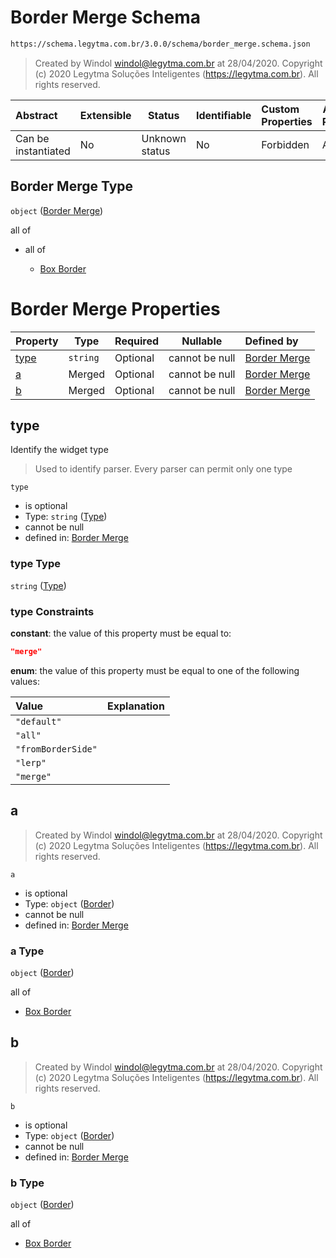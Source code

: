 # Border Merge Schema

```txt
https://schema.legytma.com.br/3.0.0/schema/border_merge.schema.json
```




> Created by Windol [windol@legytma.com.br](mailto:windol@legytma.com.br) at 28/04/2020.
> Copyright (c) 2020 Legytma Soluções Inteligentes (<https://legytma.com.br>). All rights reserved.
>

| Abstract            | Extensible | Status         | Identifiable | Custom Properties | Additional Properties | Access Restrictions | Defined In                                                                            |
| :------------------ | ---------- | -------------- | ------------ | :---------------- | --------------------- | ------------------- | ------------------------------------------------------------------------------------- |
| Can be instantiated | No         | Unknown status | No           | Forbidden         | Allowed               | none                | [border_merge.schema.json](../schema/border_merge.schema.json) |

## Border Merge Type

`object` ([Border Merge](border_merge.md))

all of

-   all of

    -   [Box Border](border-allof-box-border.md)

# Border Merge Properties

| Property      | Type     | Required | Nullable       | Defined by                                                                                                                                  |
| :------------ | -------- | -------- | -------------- | :------------------------------------------------------------------------------------------------------------------------------------------ |
| [type](#type) | `string` | Optional | cannot be null | [Border Merge](border_merge-properties-type.md) |
| [a](#a)       | Merged   | Optional | cannot be null | [Border Merge](border_lerp-properties-border-1.md)       |
| [b](#b)       | Merged   | Optional | cannot be null | [Border Merge](border_lerp-properties-border-1.md)       |

## type

Identify the widget type


> Used to identify parser. Every parser can permit only one type
>

`type`

-   is optional
-   Type: `string` ([Type](border_merge-properties-type.md))
-   cannot be null
-   defined in: [Border Merge](border_merge-properties-type.md)

### type Type

`string` ([Type](border_merge-properties-type.md))

### type Constraints

**constant**: the value of this property must be equal to:

```json
"merge"
```

**enum**: the value of this property must be equal to one of the following values:

| Value              | Explanation |
| :----------------- | ----------- |
| `"default"`        |             |
| `"all"`            |             |
| `"fromBorderSide"` |             |
| `"lerp"`           |             |
| `"merge"`          |             |

## a




> Created by Windol [windol@legytma.com.br](mailto:windol@legytma.com.br) at 28/04/2020.
> Copyright (c) 2020 Legytma Soluções Inteligentes (<https://legytma.com.br>). All rights reserved.
>

`a`

-   is optional
-   Type: `object` ([Border](border_lerp-properties-border-1.md))
-   cannot be null
-   defined in: [Border Merge](border_lerp-properties-border-1.md)

### a Type

`object` ([Border](border_lerp-properties-border-1.md))

all of

-   [Box Border](border-allof-box-border.md)

## b




> Created by Windol [windol@legytma.com.br](mailto:windol@legytma.com.br) at 28/04/2020.
> Copyright (c) 2020 Legytma Soluções Inteligentes (<https://legytma.com.br>). All rights reserved.
>

`b`

-   is optional
-   Type: `object` ([Border](border_lerp-properties-border-1.md))
-   cannot be null
-   defined in: [Border Merge](border_lerp-properties-border-1.md)

### b Type

`object` ([Border](border_lerp-properties-border-1.md))

all of

-   [Box Border](border-allof-box-border.md)
